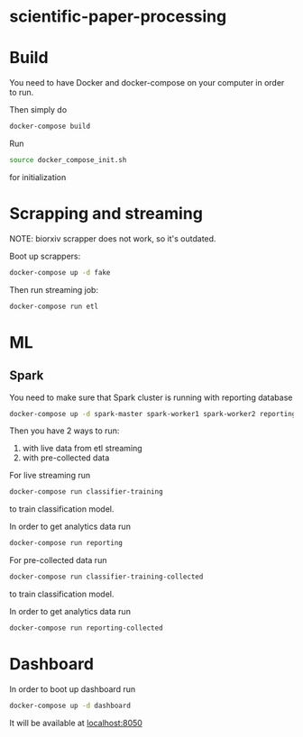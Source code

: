 # scientific-paper-processing

# Build

You need to have Docker and docker-compose on your computer in order to run.

Then simply do 
```bash
docker-compose build
```

Run 
```bash
source docker_compose_init.sh
```
for initialization

# Scrapping and streaming

NOTE: biorxiv scrapper does not work, so it's outdated.

Boot up scrappers:
```bash
docker-compose up -d fake
```

Then run streaming job:
```bash
docker-compose run etl
```

# ML

## Spark

You need to make sure that Spark cluster is running with reporting database

```bash
docker-compose up -d spark-master spark-worker1 spark-worker2 reporting-db
```

Then you have 2 ways to run:
1. with live data from etl streaming
1. with pre-collected data

For live streaming run
```bash
docker-compose run classifier-training
```
to train classification model.


In order to get analytics data run 
```bash
docker-compose run reporting
```

For pre-collected data run 
```bash
docker-compose run classifier-training-collected
```
to train classification model.


In order to get analytics data run 
```bash
docker-compose run reporting-collected
```

# Dashboard

In order to boot up dashboard run 

```bash
docker-compose up -d dashboard
```

It will be available at [localhost:8050](http://localhost:8050)